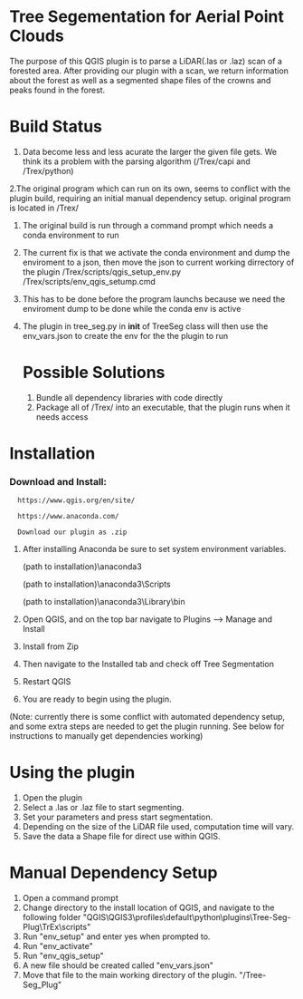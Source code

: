 # Tree Segementation for Aerial Point Clouds

The purpose of this QGIS plugin is to parse a LiDAR(.las or .laz) scan of a forested area. After providing our plugin with a scan, we return information about the forest as well as a segmented shape files of the crowns and peaks found in the forest.

# Build Status

1. Data become less and less acurate the larger the given file gets. We think its a problem with the parsing algorithm (/Trex/capi and /Trex/python)

2.The original program which can run on its own, seems to conflict with the plugin build, requiring an initial manual dependency setup. original program is located in /Trex/
1. The original build is run through a command prompt which needs a conda environment to run
2. The current fix is that we activate the conda environment and dump the enviroment to a json, then move the json to current working dirrectory of the plugin
      /Trex/scripts/qgis_setup_env.py
      /Trex/scripts/env_qgis_setump.cmd
3. This has to be done before the program launchs because we need the enviroment dump to be done while the conda env is active
4. The plugin in tree_seg.py in __init__ of TreeSeg class will then use the env_vars.json to create the env for the the plugin to run
      
      # Possible Solutions
      1. Bundle all dependency libraries with code directly
      2. Package all of /Trex/ into an executable, that the plugin runs when it needs access

# Installation

<h3> Download and Install:</h3>

      https://www.qgis.org/en/site/

      https://www.anaconda.com/

      Download our plugin as .zip

1. After installing Anaconda be sure to set system environment variables.

    (path to installation)\anaconda3

    (path to installation)\anaconda3\Scripts

    (path to installation)\anaconda3\Library\bin



2. Open QGIS, and on the top bar navigate to Plugins --> Manage and Install

3. Install from Zip

4. Then navigate to the Installed tab and check off Tree Segmentation

5. Restart QGIS

6. You are ready to begin using the plugin.

(Note: currently there is some conflict with automated dependency setup, and some extra steps are needed to get the plugin running. See below for instructions to manually get dependencies working)

# Using the plugin

1. Open the plugin
2. Select a .las or .laz file to start segmenting.
3. Set your parameters and press start segmentation.
4. Depending on the size of the LiDAR file used, computation time will vary.
5. Save the data a Shape file for direct use within QGIS.


# Manual Dependency Setup
1. Open a command prompt
2. Change directory to the install location of QGIS, and navigate to the following folder "QGIS\QGIS3\profiles\default\python\plugins\Tree-Seg-Plug\TrEx\scripts"
3. Run "env_setup" and enter yes when prompted to.
4. Run "env_activate"
5. Run "env_qgis_setup"
6. A new file should be created called "env_vars.json"
7. Move that file to the main working directory of the plugin. "/Tree-Seg_Plug"
